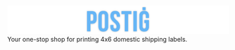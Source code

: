 ![postig logo](./docs/images/title.png?raw=true "Postig")
Your one-stop shop for printing 4x6 domestic shipping labels.
